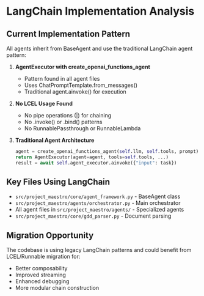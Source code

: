 # LangChain Implementation Analysis

## Current Implementation Pattern
All agents inherit from BaseAgent and use the traditional LangChain agent pattern:

1. **AgentExecutor with create_openai_functions_agent**
   - Pattern found in all agent files
   - Uses ChatPromptTemplate.from_messages()
   - Traditional agent.ainvoke() for execution

2. **No LCEL Usage Found**
   - No pipe operations (|) for chaining
   - No .invoke() or .bind() patterns
   - No RunnablePassthrough or RunnableLambda

3. **Traditional Agent Architecture**
   ```python
   agent = create_openai_functions_agent(self.llm, self.tools, prompt)
   return AgentExecutor(agent=agent, tools=self.tools, ...)
   result = await self.agent_executor.ainvoke({"input": task})
   ```

## Key Files Using LangChain
- `src/project_maestro/core/agent_framework.py` - BaseAgent class
- `src/project_maestro/agents/orchestrator.py` - Main orchestrator
- All agent files in `src/project_maestro/agents/` - Specialized agents
- `src/project_maestro/core/gdd_parser.py` - Document parsing

## Migration Opportunity
The codebase is using legacy LangChain patterns and could benefit from LCEL/Runnable migration for:
- Better composability
- Improved streaming
- Enhanced debugging
- More modular chain construction